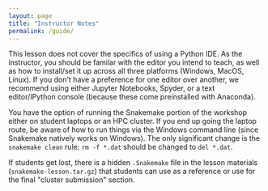 ```yaml
---
layout: page
title: "Instructor Notes"
permalink: /guide/
---
```


This lesson does not cover the specifics of using a Python IDE. 
As the instructor, you should be familar with the editor you intend to teach, 
as well as how to install/set it up across all three platforms (Windows, MacOS, Linux).
If you don't have a preference for one editor over another, 
we recommend using either Jupyter Notebooks, Spyder, or a text editor/IPython console
(because these come preinstalled with Anaconda).

You have the option of running the Snakemake portion of the workshop either on student laptops or an HPC cluster.
If you end up going the laptop route, 
be aware of how to run things via the Windows command line 
(since Snakemake natively works on Windows).
The only significant change is the `snakemake clean` rule:
`rm -f *.dat` should be changed to `del *.dat`. 

If students get lost, there is a hidden `.Snakemake` file in the lesson materials 
(`snakemake-lesson.tar.gz`)
that students can use as a reference or use for the final "cluster submission" section.
